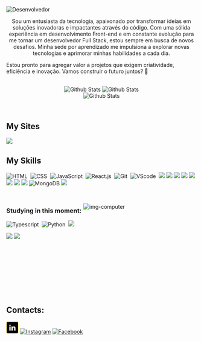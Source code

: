 <img src = "https://github.com/Carleone-Souza-Santos/Portf-lio/blob/master/src/assets/imgUserjob.png?raw=true" alt="Desenvolvedor"/>


<p align="center" > Sou um entusiasta da tecnologia, apaixonado por transformar ideias em soluções inovadoras e impactantes através do código. Com uma sólida experiência em desenvolvimento Front-end e em constante evolução para me tornar um desenvolvedor Full Stack, estou sempre em busca de novos desafios. Minha sede por aprendizado me impulsiona a explorar novas tecnologias e aprimorar minhas habilidades a cada dia.

Estou pronto para agregar valor a projetos que exigem criatividade, eficiência e inovação. Vamos construir o futuro juntos? 🚀
</p>

<br>

<div align="center" display="flex">
<img width="40%" height="100em" src="https://github-readme-stats.vercel.app/api?username=Carleone-Souza-Santos&theme=dark&hide_border=false&layout=compact" alt="Github Stats" />

<img width="40%" height="100em" src="https://github-readme-streak-stats.herokuapp.com/?user=Carleone-Souza-Santos&theme=dark&hide_border=false&layout=compact" alt="Github Stats" /> 
</div>

<div align="center"   max-width="50%"> 
 <img height="110em"  src="https://github-readme-stats.vercel.app/api/top-langs/?username=Carleone-Souza-Santos&theme=dark&hide_border=false&include_all_commits=true&count_private=true&layout=compact" alt="Github Stats"/>
</div> 



 &nbsp;

## My Sites
<img src="https://img.shields.io/badge/website-000000?style=for-the-badge&logo=About.me&logoColor=white"/>

## My Skills

![HTML](https://img.shields.io/badge/HTML5-E34F26?style=for-the-badge&logo=html5&logoColor=white)&nbsp;
![CSS](https://img.shields.io/badge/CSS3-1572B6?style=for-the-badge&logo=css3&logoColor=white)&nbsp;
![JavaScript](https://img.shields.io/badge/JavaScript-F7DF1E?style=for-the-badge&logo=javascript&logoColor=black)&nbsp;
![React.js](https://img.shields.io/badge/React-20232A?style=for-the-badge&logo=react&logoColor=61DAFB)&nbsp;
![Git](https://img.shields.io/badge/GIT-E44C30?style=for-the-badge&logo=git&logoColor=white)&nbsp;
![VScode](https://img.shields.io/badge/vscode-4285F4?style=for-the-badge&logo=vscode&logoColor=white)&nbsp;
<img src="https://img.shields.io/badge/GitHub-100000?style=for-the-badge&logo=github&logoColor=white"/>
<img src="https://img.shields.io/badge/MySQL-00000F?style=for-the-badge&logo=mysql&logoColor=white"/>
<img src="https://img.shields.io/badge/Bootstrap-563D7C?style=for-the-badge&logo=bootstrap&logoColor=white"/>
<img src="https://img.shields.io/badge/Node.js-43853D?style=for-the-badge&logo=node.js&logoColor=green"/>
<img src="https://img.shields.io/badge/Figma-F24E1E?style=for-the-badge&logo=figma&logoColor=white"/>
<img src="https://private-user-images.githubusercontent.com/77739311/271384939-4e9f41af-6b57-49a7-b15a-74322e96b4d7.gif?"/>
<img src="https://img.shields.io/badge/Microsoft_Excel-217346?style=for-the-badge&logo=microsoft-excel&logoColor=white"/>
<img src="https://img.shields.io/badge/npm-CB3837?style=for-the-badge&logo=npm&logoColor=white"/>
![MongoDB](https://img.shields.io/badge/MongoDB-47A248?style=for-the-badge&logo=mongodb&logoColor=white)
<img src="https://img.shields.io/badge/Express%20js-000000?style=for-the-badge&logo=express&logoColor=white"/>


&nbsp;&nbsp;
<div >
<img src = "https://github.com/Carleone-Souza-Santos/Portf-lio/blob/master/src/assets/imgMonitor.png?raw=true" min-width="300px"  max-width="300px" width="300px" align="right" alt="img-computer"/>
</div>

<h3>Studying in this moment:</h3>


![Typescript](https://img.shields.io/badge/TypeScript-007ACC?style=for-the-badge&logo=typescript&logoColor=white)&nbsp;
![Python](https://img.shields.io/badge/Python-14354C?style=for-the-badge&logo=python&logoColor=white)&nbsp;
<img src="https://img.shields.io/badge/Sass-CC6699?style=for-the-badge&logo=sass&logoColor=white"/>

<img src="https://img.shields.io/badge/PowerBI-F2C811?style=for-the-badge&logo=Power%20BI&logoColor=white"/>
<img src="https://img.shields.io/badge/Wordpress-21759B?style=for-the-badge&logo=wordpress&logoColor=white"/>

&nbsp;
&nbsp;


</div>&nbsp;&nbsp;



<br><br><br><br>
 ## Contacts:
 
<div>
<a href="https://www.linkedin.com/in/carleone-santos/" target="_blank">
<img src="https://github.com/Carleone-Souza-Santos/Proj.Hamburgueria.Carl/blob/master/arsset/social_media_online_linked_in_icon-icons.com_59694.png?raw=true"  alt="linkdin"></a> 
 <a href="https://www.instagram.com/carleone.desenvolvedor/" target="_blank">
<img src="https://github.com/Carleone-Souza-Santos/Loja-E-comerc/blob/master/images/instagram%20(1).png?raw=true"  alt="Instagram"></a> 
 <a href="https://www.facebook.com/SantsSonCarll/" target="_blank">
<img src="https://github.com/Carleone-Souza-Santos/Loja-E-comerc/blob/master/images/facebook%20(1).png?raw=true"  alt="Facebook"></a> 
</div>

<img width=100% style="padding:1000px" src="https://capsule-render.vercel.app/api?type=waving&color=#ffff&height=120&section=footer"/>



  
      

        

